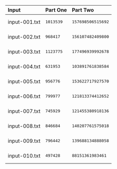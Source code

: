 | Input | Part One | Part Two |
|:---|:---|:---|
|input-001.txt|<pre>1013539</pre>|<pre>157698506515692</pre>|
|input-002.txt|<pre>968417</pre>|<pre>156107482409800</pre>|
|input-003.txt|<pre>1123775</pre>|<pre>177496939992678</pre>|
|input-004.txt|<pre>631953</pre>|<pre>103891761838584</pre>|
|input-005.txt|<pre>956776</pre>|<pre>153622717927570</pre>|
|input-006.txt|<pre>799977</pre>|<pre>121813374412652</pre>|
|input-007.txt|<pre>745929</pre>|<pre>121455380918136</pre>|
|input-008.txt|<pre>846684</pre>|<pre>140207761575018</pre>|
|input-009.txt|<pre>796442</pre>|<pre>139688134888058</pre>|
|input-010.txt|<pre>497428</pre>|<pre>88151361983461</pre>|